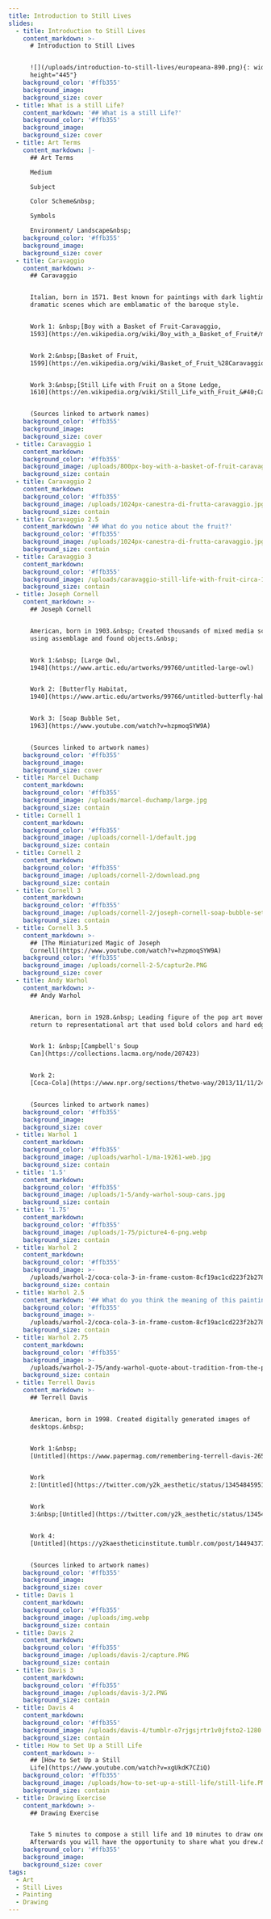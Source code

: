 ```yaml
---
title: Introduction to Still Lives
slides:
  - title: Introduction to Still Lives
    content_markdown: >-
      # Introduction to Still Lives


      ![](/uploads/introduction-to-still-lives/europeana-890.png){: width="890"
      height="445"}
    background_color: '#ffb355'
    background_image:
    background_size: cover
  - title: What is a still Life?
    content_markdown: '## What is a still Life?'
    background_color: '#ffb355'
    background_image:
    background_size: cover
  - title: Art Terms
    content_markdown: |-
      ## Art Terms

      Medium

      Subject

      Color Scheme&nbsp;

      Symbols

      Environment/ Landscape&nbsp;
    background_color: '#ffb355'
    background_image:
    background_size: cover
  - title: Caravaggio
    content_markdown: >-
      ## Caravaggio


      Italian, born in 1571. Best known for paintings with dark lighting and
      dramatic scenes which are emblamatic of the baroque style.


      Work 1: &nbsp;[Boy with a Basket of Fruit-Caravaggio,
      1593](https://en.wikipedia.org/wiki/Boy_with_a_Basket_of_Fruit#/media/File:Boy_with_a_Basket_of_Fruit-Caravaggio_&#40;1593&#41;.jpg)


      Work 2:&nbsp;[Basket of Fruit,
      1599](https://en.wikipedia.org/wiki/Basket_of_Fruit_%28Caravaggio%29)


      Work 3:&nbsp;[Still Life with Fruit on a Stone Ledge,
      1610](https://en.wikipedia.org/wiki/Still_Life_with_Fruit_&#40;Caravaggio&#41;)


      (Sources linked to artwork names)
    background_color: '#ffb355'
    background_image:
    background_size: cover
  - title: Caravaggio 1
    content_markdown:
    background_color: '#ffb355'
    background_image: /uploads/800px-boy-with-a-basket-of-fruit-caravaggio-1593.jpg
    background_size: contain
  - title: Caravaggio 2
    content_markdown:
    background_color: '#ffb355'
    background_image: /uploads/1024px-canestra-di-frutta-caravaggio.jpg
    background_size: contain
  - title: Caravaggio 2.5
    content_markdown: '## What do you notice about the fruit?'
    background_color: '#ffb355'
    background_image: /uploads/1024px-canestra-di-frutta-caravaggio.jpg
    background_size: contain
  - title: Caravaggio 3
    content_markdown:
    background_color: '#ffb355'
    background_image: /uploads/caravaggio-still-life-with-fruit-circa-1603.png
    background_size: contain
  - title: Joseph Cornell
    content_markdown: >-
      ## Joseph Cornell


      American, born in 1903.&nbsp; Created thousands of mixed media sculptures
      using assemblage and found objects.&nbsp;


      Work 1:&nbsp; [Large Owl,
      1948](https://www.artic.edu/artworks/99760/untitled-large-owl)


      Work 2: [Butterfly Habitat,
      1940](https://www.artic.edu/artworks/99766/untitled-butterfly-habitat)


      Work 3: [Soap Bubble Set,
      1963](https://www.youtube.com/watch?v=hzpmoqSYW9A)


      (Sources linked to artwork names)
    background_color: '#ffb355'
    background_image:
    background_size: cover
  - title: Marcel Duchamp
    content_markdown:
    background_color: '#ffb355'
    background_image: /uploads/marcel-duchamp/large.jpg
    background_size: contain
  - title: Cornell 1
    content_markdown:
    background_color: '#ffb355'
    background_image: /uploads/cornell-1/default.jpg
    background_size: contain
  - title: Cornell 2
    content_markdown:
    background_color: '#ffb355'
    background_image: /uploads/cornell-2/download.png
    background_size: contain
  - title: Cornell 3
    content_markdown:
    background_color: '#ffb355'
    background_image: /uploads/cornell-2/joseph-cornell-soap-bubble-set-1948-web.jpg
    background_size: contain
  - title: Cornell 3.5
    content_markdown: >-
      ## [The Miniaturized Magic of Joseph
      Cornell](https://www.youtube.com/watch?v=hzpmoqSYW9A)
    background_color: '#ffb355'
    background_image: /uploads/cornell-2-5/captur2e.PNG
    background_size: cover
  - title: Andy Warhol
    content_markdown: >-
      ## Andy Warhol


      American, born in 1928.&nbsp; Leading figure of the pop art movement, a
      return to representational art that used bold colors and hard edges.&nbsp;


      Work 1: &nbsp;[Campbell's Soup
      Can](https://collections.lacma.org/node/207423)


      Work 2:
      [Coca-Cola](https://www.npr.org/sections/thetwo-way/2013/11/11/244559034/how-about-a-coke-warhol-painting-up-for-grabs)


      (Sources linked to artwork names)
    background_color: '#ffb355'
    background_image:
    background_size: cover
  - title: Warhol 1
    content_markdown:
    background_color: '#ffb355'
    background_image: /uploads/warhol-1/ma-19261-web.jpg
    background_size: contain
  - title: '1.5'
    content_markdown:
    background_color: '#ffb355'
    background_image: /uploads/1-5/andy-warhol-soup-cans.jpg
    background_size: contain
  - title: '1.75'
    content_markdown:
    background_color: '#ffb355'
    background_image: /uploads/1-75/picture4-6-png.webp
    background_size: contain
  - title: Warhol 2
    content_markdown:
    background_color: '#ffb355'
    background_image: >-
      /uploads/warhol-2/coca-cola-3-in-frame-custom-8cf19ac1cd223f2b27862d5f6454f5f0efcc6900-s400-c85.webp
    background_size: contain
  - title: Warhol 2.5
    content_markdown: '## What do you think the meaning of this painting is?'
    background_color: '#ffb355'
    background_image: >-
      /uploads/warhol-2/coca-cola-3-in-frame-custom-8cf19ac1cd223f2b27862d5f6454f5f0efcc6900-s400-c85.webp
    background_size: contain
  - title: Warhol 2.75
    content_markdown:
    background_color: '#ffb355'
    background_image: >-
      /uploads/warhol-2-75/andy-warhol-quote-about-tradition-from-the-philosophy-of-andy-warhol-2a7126.jpg
    background_size: contain
  - title: Terrell Davis
    content_markdown: >-
      ## Terrell Davis


      American, born in 1998. Created digitally generated images of
      desktops.&nbsp;


      Work 1:&nbsp;
      [Untitled](https://www.papermag.com/remembering-terrell-davis-2650283108.html?rebelltitem=3#rebelltitem3)


      Work
      2:[Untitled](https://twitter.com/y2k_aesthetic/status/1345484595102289920/photo/1)


      Work
      3:&nbsp;[Untitled](https://twitter.com/y2k_aesthetic/status/1345484595102289920/photo/1)


      Work 4:
      [Untitled](https://y2kaestheticinstitute.tumblr.com/post/144943770283/artwork-by-terrell-davis-2015-16)


      (Sources linked to artwork names)
    background_color: '#ffb355'
    background_image:
    background_size: cover
  - title: Davis 1
    content_markdown:
    background_color: '#ffb355'
    background_image: /uploads/img.webp
    background_size: contain
  - title: Davis 2
    content_markdown:
    background_color: '#ffb355'
    background_image: /uploads/davis-2/capture.PNG
    background_size: contain
  - title: Davis 3
    content_markdown:
    background_color: '#ffb355'
    background_image: /uploads/davis-3/2.PNG
    background_size: contain
  - title: Davis 4
    content_markdown:
    background_color: '#ffb355'
    background_image: /uploads/davis-4/tumblr-o7rjgsjrtr1v0jfsto2-1280.jpg
    background_size: contain
  - title: How to Set Up a Still Life
    content_markdown: >-
      ## [How to Set Up a Still
      Life](https://www.youtube.com/watch?v=xgUkdK7CZiQ)
    background_color: '#ffb355'
    background_image: /uploads/how-to-set-up-a-still-life/still-life.PNG
    background_size: contain
  - title: Drawing Exercise
    content_markdown: >-
      ## Drawing Exercise


      Take 5 minutes to compose a still life and 10 minutes to draw one.
      Afterwards you will have the opportunity to share what you drew.&nbsp;
    background_color: '#ffb355'
    background_image:
    background_size: cover
tags:
  - Art
  - Still Lives
  - Painting
  - Drawing
---
```

